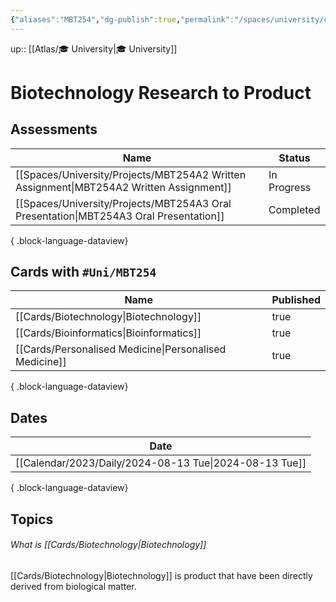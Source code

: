 ```yaml
---
{"aliases":"MBT254","dg-publish":true,"permalink":"/spaces/university/classes/biotechnology-research-to-product/","dgPassFrontmatter":true}
---
```



up:: [[Atlas/🎓 University\|🎓 University]]

# Biotechnology Research to Product

## Assessments

| Name                                                                                       | Status      |
| ------------------------------------------------------------------------------------------ | ----------- |
| [[Spaces/University/Projects/MBT254A2 Written Assignment\|MBT254A2 Written Assignment]] | In Progress |
| [[Spaces/University/Projects/MBT254A3 Oral Presentation\|MBT254A3 Oral Presentation]]   | Completed   |

{ .block-language-dataview}

## Cards with `#Uni/MBT254`

| Name                                                      | Published |
| --------------------------------------------------------- | --------- |
| [[Cards/Biotechnology\|Biotechnology]]                 | true      |
| [[Cards/Bioinformatics\|Bioinformatics]]               | true      |
| [[Cards/Personalised Medicine\|Personalised Medicine]] | true      |

{ .block-language-dataview}

## Dates

| Date                                                      |
| --------------------------------------------------------- |
| [[Calendar/2023/Daily/2024-08-13 Tue\|2024-08-13 Tue]] |

{ .block-language-dataview}

## Topics

###### What is [[Cards/Biotechnology\|Biotechnology]]

[[Cards/Biotechnology\|Biotechnology]] is product that have been directly derived from biological matter.


